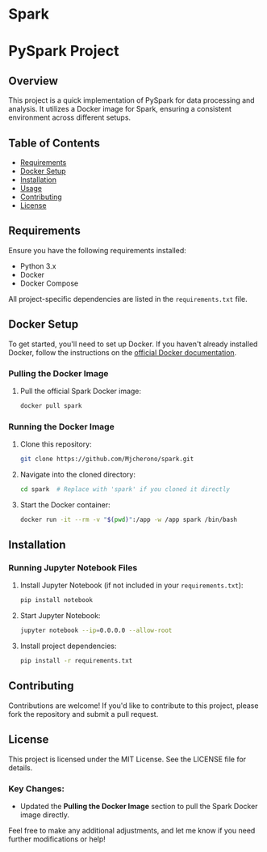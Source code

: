 # Spark
# PySpark Project

## Overview
This project is a quick implementation of PySpark for data processing and analysis. It utilizes a Docker image for Spark, ensuring a consistent environment across different setups.

## Table of Contents
- [Requirements](#requirements)
- [Docker Setup](#docker-setup)
- [Installation](#installation)
- [Usage](#usage)
- [Contributing](#contributing)
- [License](#license)

## Requirements
Ensure you have the following requirements installed:

- Python 3.x
- Docker
- Docker Compose

All project-specific dependencies are listed in the `requirements.txt` file.

## Docker Setup
To get started, you'll need to set up Docker. If you haven't already installed Docker, follow the instructions on the [official Docker documentation](https://docs.docker.com/get-docker/).

### Pulling the Docker Image
1. Pull the official Spark Docker image:
    ```bash
    docker pull spark
    ```

### Running the Docker Image
1. Clone this repository:
    ```bash
    git clone https://github.com/Mjcherono/spark.git
    ```

2. Navigate into the cloned directory:
    ```bash
    cd spark  # Replace with 'spark' if you cloned it directly
    ```

3. Start the Docker container:
    ```bash
    docker run -it --rm -v "$(pwd)":/app -w /app spark /bin/bash
    ```

## Installation
### Running Jupyter Notebook Files
1. Install Jupyter Notebook (if not included in your `requirements.txt`):
    ```bash
    pip install notebook
    ```

2. Start Jupyter Notebook:
    ```bash
    jupyter notebook --ip=0.0.0.0 --allow-root
    ```

3. Install project dependencies:
    ```bash
    pip install -r requirements.txt
    ```

## Contributing
Contributions are welcome! If you'd like to contribute to this project, please fork the repository and submit a pull request.

## License
This project is licensed under the MIT License. See the LICENSE file for details.

### Key Changes:
- Updated the **Pulling the Docker Image** section to pull the Spark Docker image directly.

Feel free to make any additional adjustments, and let me know if you need further modifications or help!
